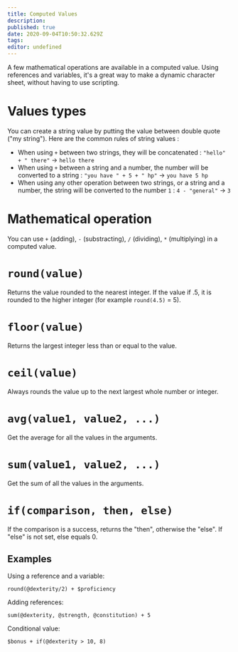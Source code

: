```yaml
---
title: Computed Values
description: 
published: true
date: 2020-09-04T10:50:32.629Z
tags: 
editor: undefined
---
```


A few mathematical operations are available in a computed value. Using references and variables, it's a great way to make a dynamic character sheet, without having to use scripting.

# Values types
You can create a string value by putting the value between double quote ("my string"). Here are the common rules of string values : 

* When using `+` between two strings, they will be concatenated : 
`"hello" + " there"` -> `hello there`
* When using `+` between a string and a number, the number will be converted
to a string : `"you have " + 5 + " hp"` -> `you have 5 hp`
* When using any other operation between two strings, or a string and a number,
the string will be converted to the number `1` : `4 - "general"` -> `3`

# Mathematical operation
You can use `+` (adding), `-` (substracting), `/` (dividing), `*` (multiplying) in a computed value.

# `round(value)`
Returns the value rounded to the nearest integer. If the value if .5, it is rounded to the higher integer (for example `round(4.5)` = 5).

# `floor(value)`
Returns the largest integer less than or equal to the value.

# `ceil(value)`
Always rounds the value up to the next largest whole number or integer.

# `avg(value1, value2, ...)`
Get the average for all the values in the arguments.

# `sum(value1, value2, ...)`
Get the sum of all the values in the arguments.

# `if(comparison, then, else)`
If the comparison is a success, returns the "then", otherwise the "else".
If "else" is not set, else equals 0.

## Examples

Using a reference and a variable:
```
round(@dexterity/2) + $proficiency
```

Adding references:
```
sum(@dexterity, @strength, @constitution) + 5
```

Conditional value:
```
$bonus + if(@dexterity > 10, 8) 
```